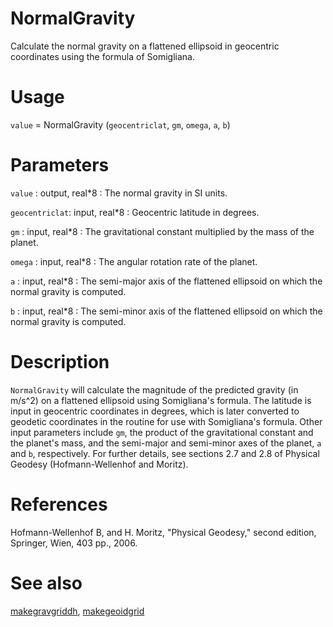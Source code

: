 # NormalGravity

Calculate the normal gravity on a flattened ellipsoid in geocentric coordinates using the formula of Somigliana.

# Usage

`value` = NormalGravity (`geocentriclat`, `gm`, `omega`, `a`, `b`)

# Parameters

`value` : output, real\*8
:   The normal gravity in SI units.

`geocentriclat`: input, real\*8
:   Geocentric latitude in degrees.

`gm` : input, real\*8 
:   The gravitational constant multiplied by the mass of the planet.

`omega` : input, real\*8
:   The angular rotation rate of the planet.

`a` : input, real\*8
:   The semi-major axis of the flattened ellipsoid on which the normal gravity is computed.

`b` : input, real\*8
:   The semi-minor axis of the flattened ellipsoid on which the normal gravity is computed.

# Description

`NormalGravity` will calculate the magnitude of the predicted gravity (in m/s^2) on a flattened ellipsoid using Somigliana's formula. The latitude is input in geocentric coordinates in degrees, which is later converted to geodetic coordinates in the routine for use with Somigliana's formula. Other input parameters include `gm`, the product of the gravitational constant and the planet's mass, and the semi-major and semi-minor axes of the planet, `a` and `b`, respectively. For further details, see sections 2.7 and 2.8 of Physical Geodesy (Hofmann-Wellenhof and Moritz).

# References

Hofmann-Wellenhof B, and H. Moritz, "Physical Geodesy," second edition, Springer, Wien, 403 pp., 2006.

# See also

[makegravgriddh](makegravgriddh.html), [makegeoidgrid](makegeoidgrid.html)
